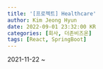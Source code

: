 ```yaml
---
title: '[프로젝트] Healthcare'
author: Kim Jeong Hyun
date: 2022-09-01 23:32:00 KR
categories: [회사, 더존비즈온]
tags: [React, SpringBoot]
---
```


2021-11-22 ~ 

